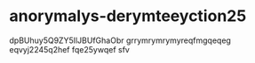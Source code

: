 # anorymalys-derymteeyction25
dpBUhuy5Q9ZY5IlJBUfGhaObr
grrymrymrymyreqfmgqeqeg
eqvyj2245q2hef
fqe25ywqef
sfv
